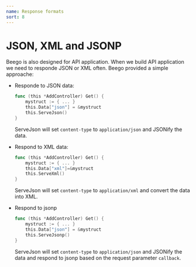 ```yaml
---
name: Response formats
sort: 8
---
```


# JSON, XML and JSONP

Beego is also designed for API application. When we build API application we need to responde JSON or XML often. Beego provided a simple approache:

- Responde to JSON data:

	```go
	func (this *AddController) Get() {
		mystruct := { ... }
		this.Data["json"] = &mystruct
		this.ServeJson()
	}
	```
  ServeJson will set `content-type` to `application/json` and JSONify the data.

- Respond to XML data:
	
	```go
	func (this *AddController) Get() {
		mystruct := { ... }
		this.Data["xml"]=&mystruct
		this.ServeXml()
	}
	```
  ServeJson will set `content-type` to `application/xml` and convert the data into XML.

- Respond to jsonp

	```go
	func (this *AddController) Get() {
		mystruct := { ... }
		this.Data["json"] = &mystruct
		this.ServeJsonp()
	}
	```
  ServeJson will set `content-type` to `application/json` and JSONify the data and respond to jsonp based on the request parameter `callback`.
